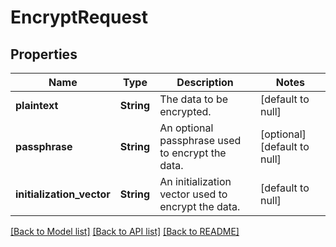 # EncryptRequest

## Properties
Name | Type | Description | Notes
------------ | ------------- | ------------- | -------------
**plaintext** | **String** | The data to be encrypted. | [default to null]
**passphrase** | **String** | An optional passphrase used to encrypt the data. | [optional] [default to null]
**initialization_vector** | **String** | An initialization vector used to encrypt the data. | [default to null]

[[Back to Model list]](../README.md#documentation-for-models) [[Back to API list]](../README.md#documentation-for-api-endpoints) [[Back to README]](../README.md)


